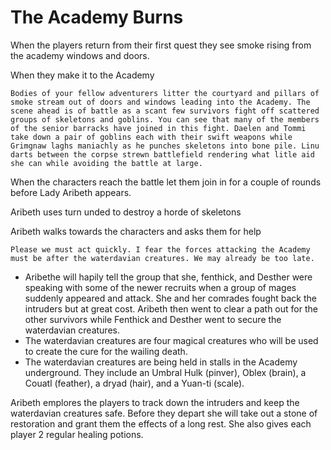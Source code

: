 # The Academy Burns

When the players return from their first quest they see smoke rising from the academy windows and doors.

When they make it to the Academy

```
Bodies of your fellow adventurers litter the courtyard and pillars of smoke stream out of doors and windows leading into the Academy. The scene ahead is of battle as a scant few survivors fight off scattered groups of skeletons and goblins. You can see that many of the members of the senior barracks have joined in this fight. Daelen and Tommi take down a pair of goblins each with their swift weapons while Grimgnaw laghs maniachly as he punches skeletons into bone pile. Linu darts between the corpse strewn battlefield rendering what litle aid she can while avoiding the battle at large. 
```

When the characters reach the battle let them join in for a couple of rounds before Lady Aribeth appears.

Aribeth uses turn unded to destroy a horde of skeletons

Aribeth walks towards the characters and asks them for help

```
Please we must act quickly. I fear the forces attacking the Academy must be after the waterdavian creatures. We may already be too late.
```

- Aribethe will hapily tell the group that she, fenthick, and Desther were speaking with some of the newer recruits when a group of mages suddenly appeared and attack. She and her comrades fought back the intruders but at great cost. Aribeth then went to clear a path out for the other survivors while Fenthick and Desther went to secure the waterdavian creatures.
- The waterdavian creatures are four magical creatures who will  be used to create the cure for the wailing death.
- The waterdavian creatures are being held in stalls in the Academy underground. They include an Umbral Hulk (pinver),  Oblex (brain), a Couatl (feather), a dryad (hair), and a Yuan-ti (scale).

Aribeth emplores the players to track down the intruders and keep the waterdavian creatures safe. Before they depart she will take out a stone of restoration and grant them the effects of a long rest. She also gives each player 2 regular healing potions.
